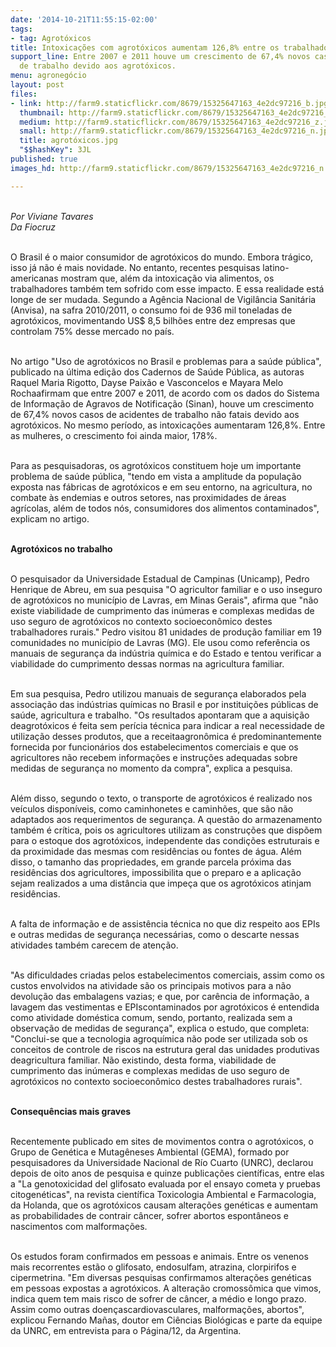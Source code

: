 ```yaml
---
date: '2014-10-21T11:55:15-02:00'
tags:
- tag: Agrotóxicos
title: Intoxicações com agrotóxicos aumentam 126,8% entre os trabalhadores rurais
support_line: Entre 2007 e 2011 houve um crescimento de 67,4% novos casos de acidentes
  de trabalho devido aos agrotóxicos.
menu: agronegócio
layout: post
files:
- link: http://farm9.staticflickr.com/8679/15325647163_4e2dc97216_b.jpg
  thumbnail: http://farm9.staticflickr.com/8679/15325647163_4e2dc97216_t.jpg
  medium: http://farm9.staticflickr.com/8679/15325647163_4e2dc97216_z.jpg
  small: http://farm9.staticflickr.com/8679/15325647163_4e2dc97216_n.jpg
  title: agrotóxicos.jpg
  "$$hashKey": 3JL
published: true
images_hd: http://farm9.staticflickr.com/8679/15325647163_4e2dc97216_n.jpg

---
```

<div id="content-header">
<div id="content-title">
<p><br />
<em>Por Viviane Tavares<br />
Da Fiocruz</em></p>
</div>
</div>

<div id="content-area">
<div id="default-content">
<div id="node-16639">
<div>
<div>
<p><br />
O Brasil &eacute; o maior consumidor de agrot&oacute;xicos do mundo. Embora tr&aacute;gico, isso j&aacute; n&atilde;o &eacute; mais novidade. No entanto, recentes pesquisas latino-americanas mostram que, al&eacute;m da intoxica&ccedil;&atilde;o via alimentos, os trabalhadores tamb&eacute;m tem sofrido com esse impacto. E essa realidade est&aacute; longe de ser mudada. Segundo a Ag&ecirc;ncia Nacional de Vigil&acirc;ncia Sanit&aacute;ria (Anvisa), na safra 2010/2011, o consumo foi de 936 mil toneladas de agrot&oacute;xicos, movimentando US$ 8,5 bilh&otilde;es entre dez empresas que controlam 75% desse mercado no pa&iacute;s.</p>

<p><br />
No artigo &quot;Uso de agrot&oacute;xicos no Brasil e problemas para a sa&uacute;de p&uacute;blica&quot;, publicado na &uacute;ltima edi&ccedil;&atilde;o dos Cadernos de Sa&uacute;de P&uacute;blica, as autoras Raquel Maria Rigotto, Dayse Paix&atilde;o e Vasconcelos e Mayara Melo Rochaafirmam que entre 2007 e 2011, de acordo com os dados do Sistema de Informa&ccedil;&atilde;o de Agravos de Notifica&ccedil;&atilde;o (Sinan), houve um crescimento de 67,4% novos casos de acidentes de trabalho n&atilde;o fatais devido aos agrot&oacute;xicos. No mesmo per&iacute;odo, as intoxica&ccedil;&otilde;es aumentaram 126,8%. Entre as mulheres, o crescimento foi ainda maior, 178%.</p>

<p><br />
Para as pesquisadoras, os agrot&oacute;xicos constituem hoje um importante problema de sa&uacute;de p&uacute;blica, &quot;tendo em vista a amplitude da popula&ccedil;&atilde;o exposta nas f&aacute;bricas de agrot&oacute;xicos e em seu entorno, na agricultura, no combate &agrave;s endemias e outros setores, nas proximidades de &aacute;reas agr&iacute;colas, al&eacute;m de todos n&oacute;s, consumidores dos alimentos contaminados&quot;, explicam no artigo.</p>

<p><br />
<strong>Agrot&oacute;xicos no trabalho</strong></p>

<p><br />
O pesquisador da Universidade Estadual de Campinas (Unicamp), Pedro Henrique de Abreu, em sua pesquisa &quot;O agricultor familiar e o uso inseguro de agrot&oacute;xicos no munic&iacute;pio de Lavras, em Minas Gerais&quot;, afirma que &quot;n&atilde;o existe viabilidade de cumprimento das in&uacute;meras e complexas medidas de uso seguro de agrot&oacute;xicos no contexto socioecon&ocirc;mico destes trabalhadores rurais.&quot; Pedro visitou 81 unidades de produ&ccedil;&atilde;o familiar em 19 comunidades no munic&iacute;pio de Lavras (MG). Ele usou como refer&ecirc;ncia os manuais de seguran&ccedil;a da ind&uacute;stria qu&iacute;mica e do Estado e tentou verificar a viabilidade do cumprimento dessas normas na agricultura familiar.</p>

<p><br />
Em sua pesquisa, Pedro utilizou manuais de seguran&ccedil;a elaborados pela associa&ccedil;&atilde;o das ind&uacute;strias qu&iacute;micas no Brasil e por institui&ccedil;&otilde;es p&uacute;blicas de sa&uacute;de, agricultura e trabalho. &quot;Os resultados apontaram que a aquisi&ccedil;&atilde;o deagrot&oacute;xicos &eacute; feita sem per&iacute;cia t&eacute;cnica para indicar a real necessidade de utiliza&ccedil;&atilde;o desses produtos, que a receitaagron&ocirc;mica &eacute; predominantemente fornecida por funcion&aacute;rios dos estabelecimentos comerciais e que os agricultores n&atilde;o recebem informa&ccedil;&otilde;es e instru&ccedil;&otilde;es adequadas sobre medidas de seguran&ccedil;a no momento da compra&quot;, explica a pesquisa.</p>

<p><br />
Al&eacute;m disso, segundo o texto, o transporte de agrot&oacute;xicos &eacute; realizado nos ve&iacute;culos dispon&iacute;veis, como caminhonetes e caminh&otilde;es, que s&atilde;o n&atilde;o adaptados aos requerimentos de seguran&ccedil;a. A quest&atilde;o do armazenamento tamb&eacute;m &eacute; cr&iacute;tica, pois os agricultores utilizam as constru&ccedil;&otilde;es que disp&otilde;em para o estoque dos agrot&oacute;xicos, independente das condi&ccedil;&otilde;es estruturais e da proximidade das mesmas com resid&ecirc;ncias ou fontes de &aacute;gua. Al&eacute;m disso, o tamanho das propriedades, em grande parcela pr&oacute;xima das resid&ecirc;ncias dos agricultores, impossibilita que o preparo e a aplica&ccedil;&atilde;o sejam realizados a uma dist&acirc;ncia que impe&ccedil;a que os agrot&oacute;xicos atinjam resid&ecirc;ncias.</p>

<p><br />
A falta de informa&ccedil;&atilde;o e de assist&ecirc;ncia t&eacute;cnica no que diz respeito aos EPIs e outras medidas de seguran&ccedil;a necess&aacute;rias, como o descarte nessas atividades tamb&eacute;m carecem de aten&ccedil;&atilde;o.</p>

<p><br />
&quot;As dificuldades criadas pelos estabelecimentos comerciais, assim como os custos envolvidos na atividade s&atilde;o os principais motivos para a n&atilde;o devolu&ccedil;&atilde;o das embalagens vazias; e que, por car&ecirc;ncia de informa&ccedil;&atilde;o, a lavagem das vestimentas e EPIscontaminados por agrot&oacute;xicos &eacute; entendida como atividade dom&eacute;stica comum, sendo, portanto, realizada sem a observa&ccedil;&atilde;o de medidas de seguran&ccedil;a&quot;, explica o estudo, que completa: &quot;Conclui-se que a tecnologia agroqu&iacute;mica n&atilde;o pode ser utilizada sob os conceitos de controle de riscos na estrutura geral das unidades produtivas deagricultura familiar. N&atilde;o existindo, desta forma, viabilidade de cumprimento das in&uacute;meras e complexas medidas de uso seguro de agrot&oacute;xicos no contexto socioecon&ocirc;mico destes trabalhadores rurais&quot;.</p>

<p><br />
<strong>Consequ&ecirc;ncias mais graves</strong></p>

<p><br />
Recentemente publicado em sites de movimentos contra o agrot&oacute;xicos, o Grupo de Gen&eacute;tica e Mutag&ecirc;neses Ambiental (GEMA), formado por pesquisadores da Universidade Nacional de R&iacute;o Cuarto (UNRC), declarou depois de oito anos de pesquisa e quinze publica&ccedil;&otilde;es cient&iacute;ficas, entre elas a &quot;La genotoxicidad del glifosato evaluada por el ensayo cometa y pruebas citogen&eacute;ticas&quot;, na revista cient&iacute;fica Toxicologia Ambiental e Farmacologia, da Holanda, que os agrot&oacute;xicos causam altera&ccedil;&otilde;es gen&eacute;ticas e aumentam as probabilidades de contrair c&acirc;ncer, sofrer abortos espont&acirc;neos e nascimentos com malforma&ccedil;&otilde;es.</p>

<p><br />
Os estudos foram confirmados em pessoas e animais. Entre os venenos mais recorrentes est&atilde;o o glifosato, endosulfam, atrazina, clorpirifos e cipermetrina. &quot;Em diversas pesquisas confirmamos altera&ccedil;&otilde;es gen&eacute;ticas em pessoas expostas a agrot&oacute;xicos. A altera&ccedil;&atilde;o cromoss&ocirc;mica que vimos, indica quem tem mais risco de sofrer de c&acirc;ncer, a m&eacute;dio e longo prazo. Assim como outras doen&ccedil;ascardiovasculares, malforma&ccedil;&otilde;es, abortos&quot;, explicou Fernando Ma&ntilde;as, doutor em Ci&ecirc;ncias Biol&oacute;gicas e parte da equipe da UNRC, em entrevista para o P&aacute;gina/12, da Argentina.</p>
</div>
</div>
</div>
</div>
</div>
